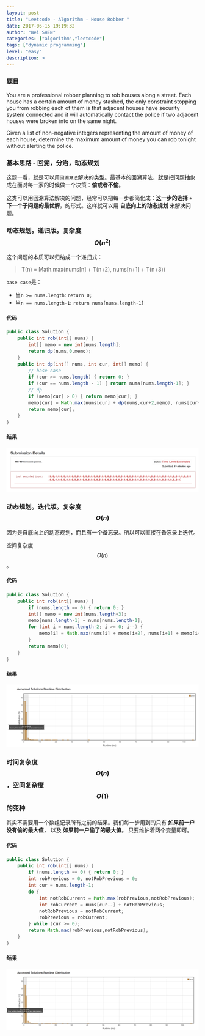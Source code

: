 ```yaml
---
layout: post
title: "Leetcode - Algorithm - House Robber "
date: 2017-06-15 19:19:32
author: "Wei SHEN"
categories: ["algorithm","leetcode"]
tags: ["dynamic programming"]
level: "easy"
description: >
---
```


### 题目
You are a professional robber planning to rob houses along a street. Each house has a certain amount of money stashed, the only constraint stopping you from robbing each of them is that adjacent houses have security system connected and it will automatically contact the police if two adjacent houses were broken into on the same night.

Given a list of non-negative integers representing the amount of money of each house, determine the maximum amount of money you can rob tonight without alerting the police.

### 基本思路 - 回溯，分治，动态规划
这题一看，就是可以用`回溯算法`解决的类型。最基本的回溯算法，就是把问题抽象成在面对每一家的时候做一个决策：**偷或者不偷**。

这类可以用回溯算法解决的问题，经常可以把每一步都简化成：**这一步的选择** `+` **下一个子问题的最优解**，的形式。这样就可以用 **自底向上的动态规划** 来解决问题。

### 动态规划。递归版。复杂度 $$O(n^2)$$
这个问题的本质可以归纳成一个递归式：
> T(n) = Math.max(nums[n] + T(n+2), nums[n+1] + T(n+3))

`base case`是：
* 当`n >= nums.length`: `return 0;`
* 当`n == nums.length-1`: `return nums[nums.length-1]`

#### 代码
```java
public class Solution {
    public int rob(int[] nums) {
        int[] memo = new int[nums.length];
        return dp(nums,0,memo);
    }
    public int dp(int[] nums, int cur, int[] memo) {
        // base case
        if (cur >= nums.length) { return 0; }
        if (cur == nums.length - 1) { return nums[nums.length-1]; }
        // dp
        if (memo[cur] > 0) { return memo[cur]; }
        memo[cur] = Math.max(nums[cur] + dp(nums,cur+2,memo), nums[cur+1] + dp(nums,cur+3,memo));
        return memo[cur];
    }
}
```

#### 结果
![house-robber-1](/images/leetcode/house-robber-1.png)


### 动态规划。迭代版。复杂度 $$O(n)$$
因为是自底向上的动态规划，而且有一个备忘录。所以可以直接在备忘录上迭代。

空间复杂度 $$O(n)$$。

#### 代码
```java
public class Solution {
    public int rob(int[] nums) {
        if (nums.length == 0) { return 0; }
        int[] memo = new int[nums.length+3];
        memo[nums.length-1] = nums[nums.length-1];
        for (int i = nums.length-2; i >= 0; i--) {
            memo[i] = Math.max(nums[i] + memo[i+2], nums[i+1] + memo[i+3]);
        }
        return memo[0];
    }
}
```

#### 结果
![house-robber-2](/images/leetcode/house-robber-2.png)


### 时间复杂度 $$O(n)$$，空间复杂度 $$O(1)$$ 的变种
其实不需要用一个数组记录所有之前的结果。我们每一步用到的只有 **如果前一户没有偷的最大值**， 以及 **如果前一户偷了的最大值**。 只要维护着两个变量即可。

#### 代码
```java
public class Solution {
    public int rob(int[] nums) {
        if (nums.length == 0) { return 0; }
        int robPrevious = 0, notRobPrevious = 0;
        int cur = nums.length-1;
        do {
            int notRobCurrent = Math.max(robPrevious,notRobPrevious);
            int robCurrent = nums[cur--] + notRobPrevious;
            notRobPrevious = notRobCurrent;
            robPrevious = robCurrent;
        } while (cur >= 0);
        return Math.max(robPrevious,notRobPrevious);
    }
}
```

#### 结果
![house-robber-3](/images/leetcode/house-robber-3.png)
